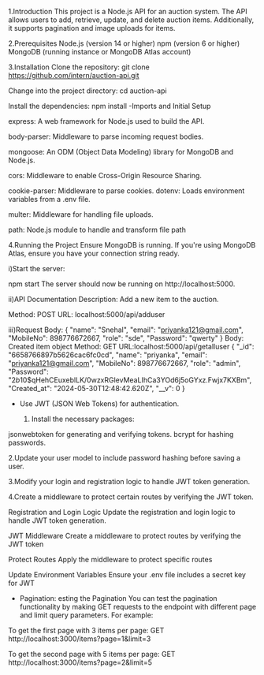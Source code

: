 1.Introduction
This project is a Node.js API for an auction system. The API allows users to add, retrieve, update, and delete auction items. Additionally, it supports pagination and image uploads for items.

2.Prerequisites
Node.js (version 14 or higher)
npm (version 6 or higher)
MongoDB (running instance or MongoDB Atlas account)

3.Installation
Clone the repository:
git clone https://github.com/intern/auction-api.git

Change into the project directory:
cd auction-api


Install the dependencies:
npm install
-Imports and Initial Setup

express: A web framework for Node.js used to build the API.

body-parser: Middleware to parse incoming request bodies.

mongoose: An ODM (Object Data Modeling) library for MongoDB and Node.js.

cors: Middleware to enable Cross-Origin Resource Sharing.

cookie-parser: Middleware to parse cookies.
dotenv: Loads environment variables from a .env file.

multer: Middleware for handling file uploads.

path: Node.js module to handle and transform file path

4.Running the Project
Ensure MongoDB is running. If you're using MongoDB Atlas, ensure you have your connection string ready.

i)Start the server:

npm start
The server should now be running on http://localhost:5000.

ii)API Documentation
Description: Add a new item to the auction.

Method: POST
URL: localhost:5000/api/adduser

iii)Request Body:
{
 "name": "Snehal",
    "email": "priyanka121@gmail.com",
    "MobileNo": 898776672667,
    "role": "sde",
    "Password": "qwerty"
}
Body: Created item object
Method: GET
URL:localhost:5000/api/getalluser
{
        "_id": "6658766897b5626cac6fc0cd",
        "name": "priyanka",
        "email": "priyanka121@gmail.com",
        "MobileNo": 898776672667,
        "role": "admin",
        "Password": "$2b$10$qHehCEuxeblLK/0wzxRGlevMeaLIhCa3YOd6j5oGYxz.Fwjx7KXBm",
        "Created_at": "2024-05-30T12:48:42.620Z",
        "__v": 0
  }

- Use JWT (JSON Web Tokens) for authentication.

  1. Install the necessary packages:

jsonwebtoken for generating and verifying tokens.
bcrypt for hashing passwords.

2.Update your user model to include password hashing before saving a user.

3.Modify your login and registration logic to handle JWT token generation.

4.Create a middleware to protect certain routes by verifying the JWT token.

 Registration and Login Logic
Update the registration and login logic to handle JWT token generation.

 JWT Middleware
Create a middleware to protect routes by verifying the JWT token

Protect Routes
Apply the middleware to protect specific routes

 Update Environment Variables
Ensure your .env file includes a secret key for JWT

- Pagination:
esting the Pagination
You can test the pagination functionality by making GET requests to the endpoint with different page and limit query parameters. For example:

To get the first page with 3 items per page:
GET http://localhost:3000/items?page=1&limit=3

To get the second page with 5 items per page:
GET http://localhost:3000/items?page=2&limit=5
